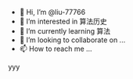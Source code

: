 - 👋 Hi, I’m @liu-77766
- 👀 I’m interested in 算法历史
- 🌱 I’m currently learning 算法
- 💞️ I’m looking to collaborate on ...
- 📫 How to reach me ...

<!---
liu-77766/liu-77766 is a ✨ special ✨ repository because its `README.md` (this file) appears on your GitHub profile.
You can click the Preview link to take a look at your changes.
--->
yyy

